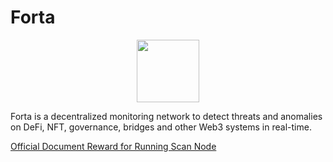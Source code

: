 # Forta

<div align="center">

<img src="https://user-images.githubusercontent.com/50621007/166480394-78f4659d-f4d8-4194-80de-a4080b207978.png" alt="" height="100">

</div>

Forta is a decentralized monitoring network to detect threats and anomalies on DeFi, NFT, governance, bridges and other Web3 systems in real-time.

[Official Document Reward for Running Scan Node](https://forta.notion.site/Rewards-2152a115a3df4f70ae05971a6fa6ac3e)
